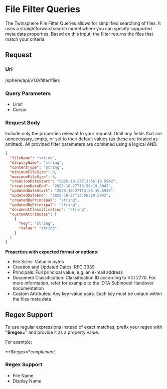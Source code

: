 # File Filter Queries

The Twinsphere File Filter Queries allows for simplified searching of files. It uses a straightforward search model where
you can specify supported meta data properties. Based on this input, the filter returns the files that match
your criteria.

## Request

### Url

/sphere/api/v1.0/filter/files

### Query Parameters

- Limit
- Cursor

### Request Body

Include only the properties relevant to your request. Omit any fields that are unnecessary, empty, or set to their
default values (as these are treated as omitted). All provided filter parameters are combined using a logical AND.

```json
{
  "fileName": "string",
  "displayName": "string",
  "contentType": "string",
  "minimumFileSize": 0,
  "maximumFileSize": 0,
  "creationDateStart": "2025-10-27T13:56:19.594Z",
  "creationDateEnd": "2025-10-27T13:56:19.594Z",
  "updatedDateStart": "2025-10-27T13:56:19.594Z",
  "updatedDateEnd": "2025-10-27T13:56:19.594Z",
  "createdByPrincipal": "string",
  "updatedByPrincipal": "string",
  "documentClassification": "string",
  "customAttributes": [
    {
      "key": "string",
      "value": "string"
    }
  ]
}
```

**Properties with expected format or options**:

- File Sizes: Value in bytes
- Creation and Updated Dates: RFC 3339
- Principals: Full principal value, e.g. an e-mail address
- Document Classification: Classification ID according to VDI 2770. For more information,
  refer for example to the IDTA Submodel Handover documentation
- Custom Attributes: Any key–value pairs. Each key must be unique within the files meta data

## Regex Support

To use regular expressions instead of exact matches, prefix your regex with "**$regex=**" and provide it as a property
value.

For example:

**$regex=**conplement.*

### Regex Support

- File Name
- Display Name

